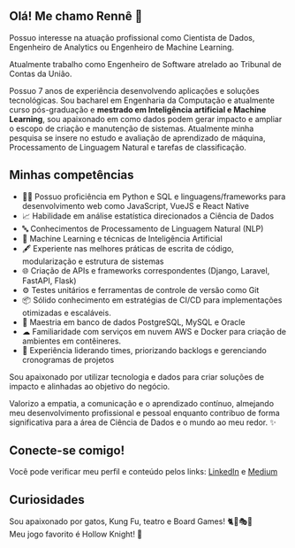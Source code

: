 ## Olá! Me chamo Rennê 👋

Possuo interesse na atuação profissional como Cientista de Dados, Engenheiro de Analytics ou Engenheiro de Machine Learning.

Atualmente trabalho como Engenheiro de Software atrelado ao Tribunal de Contas da União.

Possuo 7 anos de experiência desenvolvendo aplicações e soluções tecnológicas. Sou bacharel em Engenharia da Computação e atualmente curso pós-graduação e **mestrado em Inteligência artificial e Machine Learning**, sou apaixonado em como dados podem gerar impacto e ampliar o escopo de criação e manutenção de sistemas. Atualmente minha pesquisa se insere no estudo e avaliação de aprendizado de máquina, Processamento de Linguagem Natural e tarefas de classificação.

## Minhas competências
- 👨‍💻 Possuo proficiência em Python e SQL e linguagens/frameworks para desenvolvimento web como JavaScript, VueJS e React Native
- 📈 Habilidade em análise estatística direcionados a Ciência de Dados
- 🔤 Conhecimentos de Processamento de Linguagem Natural (NLP)
- 🤖 Machine Learning e técnicas de Inteligência Artificial
- 🖋 Experiente nas melhores práticas de escrita de código, modularização e estrutura de sistemas
- 🌐 Criação de APIs e frameworks correspondentes (Django, Laravel, FastAPI, Flask)
- ⚙ Testes unitários e ferramentas de controle de versão como Git
- 📦 Sólido conhecimento em estratégias de CI/CD para implementações otimizadas e escaláveis.
- 🎲 Maestria em banco de dados PostgreSQL, MySQL e Oracle
- ☁ Familiaridade com serviços em nuvem AWS e Docker para criação de ambientes em contêineres.
- 💼 Experiência liderando times, priorizando backlogs e gerenciando cronogramas de projetos

Sou apaixonado por utilizar tecnologia e dados para criar soluções de impacto e alinhadas ao objetivo do negócio. 

Valorizo a empatia, a comunicação e o aprendizado contínuo, almejando meu desenvolvimento profissional e pessoal enquanto contribuo de forma significativa para a área de Ciência de Dados e o mundo ao meu redor. ✨

## Conecte-se comigo!

Você pode verificar meu perfil e conteúdo pelos links: 
[LinkedIn](https://www.linkedin.com/in/renne-oliveira/) e [Medium](https://medium.com/@data.renne)

## Curiosidades

Sou apaixonado por gatos, Kung Fu, teatro e Board Games! 🐈🥋🎭🎲\
Meu jogo favorito é Hollow Knight! 🐜

<!--
**renneruan/renneruan** is a ✨ _special_ ✨ repository because its `README.md` (this file) appears on your GitHub profile.

Here are some ideas to get you started:

- 🔭 I’m currently working on ...
- 🌱 I’m currently learning ...
- 👯 I’m looking to collaborate on ...
- 🤔 I’m looking for help with ...
- 💬 Ask me about ...
- 📫 How to reach me: ...
- 😄 Pronouns: ...
- ⚡ Fun fact: ...
-->
